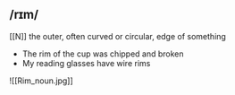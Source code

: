 ## /rɪm/
[[N]]
the outer, often curved or circular, edge of something

- The rim of the cup was chipped and broken
- My reading glasses have wire rims

![[Rim_noun.jpg]]
